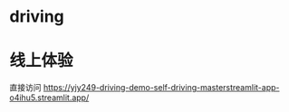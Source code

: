 # driving

# 线上体验

直接访问 <https://yjy249-driving-demo-self-driving-masterstreamlit-app-o4ihu5.streamlit.app/>
